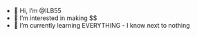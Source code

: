 - 👋 Hi, I’m @ILB55
- 👀 I’m interested in making $$ 
- 🌱 I’m currently learning EVERYTHING - I know next to nothing


<!---
ILB55/ILB55 is a ✨ special ✨ repository because its `README.md` (this file) appears on your GitHub profile.
You can click the Preview link to take a look at your changes.
--->
